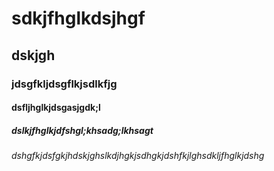 # sdkjfhglkdsjhgf
## dskjgh
### jdsgfkljdsgflkjsdlkfjg
#### dsfljhglkjdsgasjgdk;l
##### dslkjfhglkjdfshgl;khsadg;lkhsagt
###### dshgfkjdsfgkjhdskjghslkdjhgkjsdhgkjdshfkjlghsdkljfhglkjdshg
